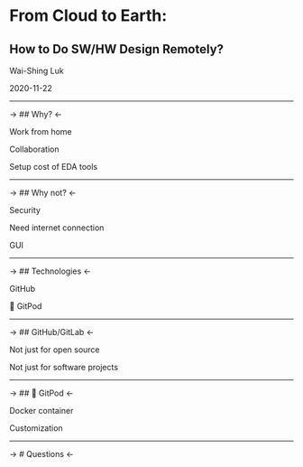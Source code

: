 # From Cloud to Earth:

## How to Do SW/HW Design Remotely?

Wai-Shing Luk

2020-11-22

---

-> ## Why? <-

Work from home

Collaboration

Setup cost of EDA tools

---

-> ## Why not? <-

Security

Need internet connection

GUI

---

-> ## Technologies <-

GitHub

🍊 GitPod

---

-> ## GitHub/GitLab <-

Not just for open source

Not just for software projects

---

-> ## 🍊 GitPod <-

Docker container

Customization

---

-> # Questions <-
